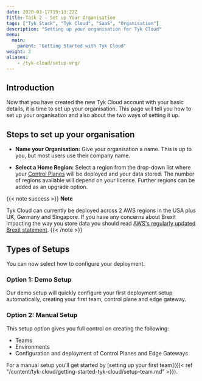 ```yaml
---
date: 2020-03-17T19:13:22Z
Title: Task 2 - Set up Your Organisation
tags: ["Tyk Stack", "Tyk Cloud", "SaaS", "Organisation"]
description: "Setting up your organisation for Tyk Cloud"
menu:
  main:
    parent: "Getting Started with Tyk Cloud"
weight: 2
aliases:
    - /tyk-cloud/setup-org/
---
```



## Introduction

Now that you have created the new Tyk Cloud account with your basic details, it is time to set up your organisation. This page will tell you how to set up your organisation and also about the two ways of setting it up.

## Steps to set up your organisation 

* **Name your Organisation:** Give your organisation a name. This is up to you, but most users use their company name.

* **Select a Home Region:** Select a region from the drop-down list where your [Control Planes](/docs/tyk-cloud/troubleshooting-support/glossary/#control-plane) will be deployed and your data stored. The number of regions available will depend on your licence. Further regions can be added as an upgrade option.

{{< note success >}}
**Note**
  
Tyk Cloud can currently be deployed across 2 AWS regions in the USA plus UK, Germany and Singapore. If you have any concerns about Brexit impacting the way you store data you should read [AWS's regularly updated Brexit statement](https://aws.amazon.com/compliance/gdpr-center/brexit/).
{{< /note >}}

## Types of Setups

You can now select how to configure your deployment.

### Option 1: Demo Setup

Our demo setup will quickly configure your first deployment setup automatically, creating your first team, control plane and edge gateway.

### Option 2: Manual Setup

This setup option gives you full control on creating the following:

* Teams
* Environments
* Configuration and deployment of Control Planes and Edge Gateways

For a manual setup you'll get started by [setting up your first team]({{< ref "/content/tyk-cloud/getting-started-tyk-cloud/setup-team.md" >}}).
